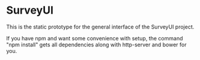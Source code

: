 SurveyUI
========
This is the static prototype for the general interface of the SurveyUI project.

If you have npm and want some convenience with setup, the command "npm install" gets all dependencies along with http-server and bower for you.
